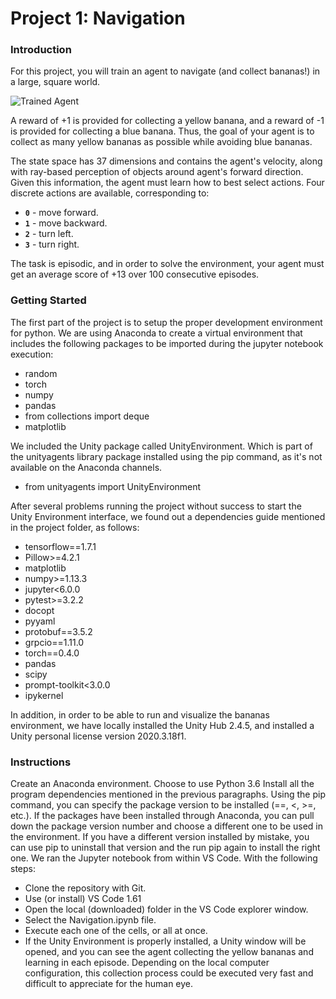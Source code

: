 [//]: # (Image References)
[image1]: https://user-images.githubusercontent.com/10624937/42135619-d90f2f28-7d12-11e8-8823-82b970a54d7e.gif "Trained Agent"
[image2]: https://github.com/jesus-tamez-2021/p1_navigation/blob/89c5023f40f9797ea4120bf1a916f5d1f4e52eb8/image2.PNG

# Project 1: Navigation

### Introduction
For this project, you will train an agent to navigate (and collect bananas!) in a large, square world. 

![Trained Agent][image1]

A reward of +1 is provided for collecting a yellow banana, and a reward of -1 is provided for collecting a blue banana.  Thus, the goal of your agent is to collect as many yellow bananas as possible while avoiding blue bananas. 

The state space has 37 dimensions and contains the agent's velocity, along with ray-based perception of objects around agent's forward direction.  Given this information, the agent must learn how to best select actions.  Four discrete actions are available, corresponding to:
- **`0`** - move forward.
- **`1`** - move backward.
- **`2`** - turn left.
- **`3`** - turn right.

The task is episodic, and in order to solve the environment, your agent must get an average score of +13 over 100 consecutive episodes.

### Getting Started

The first part of the project is to setup the proper development environment for python. We are using Anaconda to create a virtual environment that includes the following packages to be imported during the jupyter notebook execution:
- random
- torch
- numpy
- pandas
- from collections import deque
- matplotlib
  
We included the Unity package called UnityEnvironment. Which is part of the unityagents library package installed using the pip command, as it's not available on the Anaconda channels.
- from unityagents import UnityEnvironment

After several problems running the project without success to start the Unity Environment interface, we found out a dependencies guide mentioned in the project folder, as follows:
- tensorflow==1.7.1
- Pillow>=4.2.1
- matplotlib
- numpy>=1.13.3
- jupyter<6.0.0
- pytest>=3.2.2
- docopt
- pyyaml
- protobuf==3.5.2
- grpcio==1.11.0
- torch==0.4.0
- pandas
- scipy
- prompt-toolkit<3.0.0
- ipykernel

In addition, in order to be able to run and visualize the bananas environment, we have locally installed the Unity Hub 2.4.5, and installed a Unity personal license version 2020.3.18f1.

### Instructions
Create an Anaconda environment. Choose to use Python 3.6
Install all the program dependencies mentioned in the previous paragraphs. Using the pip command, you can specify the package version to be installed (==, <, >=, etc.). If the packages have been installed through Anaconda, you can pull down the package version number and choose a different one to be used in the environment. If you have a different version installed by mistake, you can use pip to uninstall that version and the run pip again to install the right one.
We ran the Jupyter notebook from within VS Code. With the following steps:
- Clone the repository with Git.
- Use (or install) VS Code 1.61
- Open the local (downloaded) folder in the VS Code explorer window.
- Select the Navigation.ipynb file.
- Execute each one of the cells, or all at once.
- If the Unity Environment is properly installed, a Unity window will be opened, and you can see the agent collecting the yellow bananas and learning in each episode. Depending on the local computer configuration, this collection process could be executed very fast and difficult to appreciate for the human eye.
